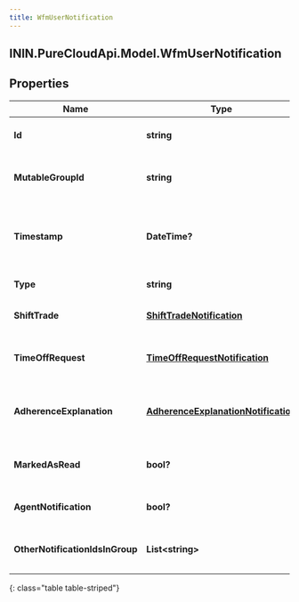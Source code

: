 ```yaml
---
title: WfmUserNotification
---
```

## ININ.PureCloudApi.Model.WfmUserNotification

## Properties

|Name | Type | Description | Notes|
|------------ | ------------- | ------------- | -------------|
| **Id** | **string** | The immutable globally unique identifier for the object. | |
| **MutableGroupId** | **string** | The group ID of the notification (mutable, may change  on update) | |
| **Timestamp** | **DateTime?** | The timestamp for this notification. Date time is represented as an ISO-8601 string. For example: yyyy-MM-ddTHH:mm:ss[.mmm]Z | [optional] |
| **Type** | **string** | The type of this notification | [optional] |
| **ShiftTrade** | [**ShiftTradeNotification**](ShiftTradeNotification.html) | A shift trade notification.  Only set if type &#x3D;&#x3D; ShiftTrade | [optional] |
| **TimeOffRequest** | [**TimeOffRequestNotification**](TimeOffRequestNotification.html) | A time off request notification.  Only set if type &#x3D;&#x3D; TimeOffRequest | [optional] |
| **AdherenceExplanation** | [**AdherenceExplanationNotification**](AdherenceExplanationNotification.html) | An adherence explanation notification.  Only set if type &#x3D;&#x3D; AdherenceExplanation | [optional] |
| **MarkedAsRead** | **bool?** | Whether this notification has been marked \&quot;read\&quot; | |
| **AgentNotification** | **bool?** | Whether this notification is for an agent | [optional] |
| **OtherNotificationIdsInGroup** | **List&lt;string&gt;** | Other notification IDs in group.  This field is only populated in real-time notifications | [optional] |
{: class="table table-striped"}



